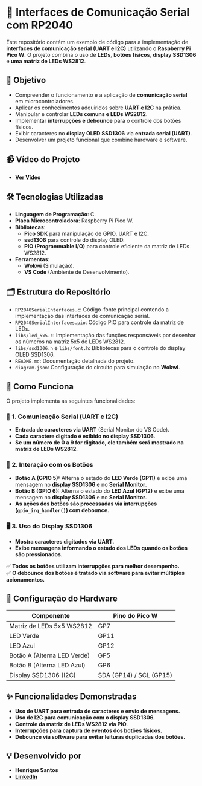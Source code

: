 # 🔗 Interfaces de Comunicação Serial com RP2040  

Este repositório contém um exemplo de código para a implementação de **interfaces de comunicação serial (UART e I2C)** utilizando o **Raspberry Pi Pico W**. O projeto combina o uso de **LEDs**, **botões físicos**, **display SSD1306** e **uma matriz de LEDs WS2812**.  

## 🎯 Objetivo  

- Compreender o funcionamento e a aplicação de **comunicação serial** em microcontroladores.  
- Aplicar os conhecimentos adquiridos sobre **UART e I2C** na prática.  
- Manipular e controlar **LEDs comuns e LEDs WS2812**.  
- Implementar **interrupções e debounce** para o controle dos botões físicos.  
- Exibir caracteres no **display OLED SSD1306** via **entrada serial (UART)**.  
- Desenvolver um projeto funcional que combine hardware e software.  

## 📹 Vídeo do Projeto  

- **[Ver Vídeo](https://drive.google.com/file/d/1NjGgvKuDI5KYiKAhJUVmNyddmERM3XH2/view?usp=sharing)**  

## 🛠️ Tecnologias Utilizadas  

- **Linguagem de Programação**: C.  
- **Placa Microcontroladora**: Raspberry Pi Pico W.  
- **Bibliotecas**:  
  - **Pico SDK** para manipulação de GPIO, UART e I2C.  
  - **ssd1306** para controle do display OLED.  
  - **PIO (Programmable I/O)** para controle eficiente da matriz de LEDs WS2812.  
- **Ferramentas**:  
  - **Wokwi** (Simulação).  
  - **VS Code** (Ambiente de Desenvolvimento).  

## 🗂️ Estrutura do Repositório  

- `RP2040SerialInterfaces.c`: Código-fonte principal contendo a implementação das interfaces de comunicação serial.  
- `RP2040SerialInterfaces.pio`: Código PIO para controle da matriz de LEDs.  
- `libs/led_5x5.c`: Implementação das funções responsáveis por desenhar os números na matriz 5x5 de LEDs WS2812.  
- `libs/ssd1306.h` e `libs/font.h`: Bibliotecas para o controle do display OLED SSD1306.  
- `README.md`: Documentação detalhada do projeto.  
- `diagram.json`: Configuração do circuito para simulação no **Wokwi**.  

## 🚀 Como Funciona  

O projeto implementa as seguintes funcionalidades:  

### 📡 **1. Comunicação Serial (UART e I2C)**  
- **Entrada de caracteres via UART** (Serial Monitor do VS Code).  
- **Cada caractere digitado é exibido no display SSD1306**.  
- **Se um número de 0 a 9 for digitado, ele também será mostrado na matriz de LEDs WS2812**.  

### 🔘 **2. Interação com os Botões**  
- **Botão A (GPIO 5):** Alterna o estado do **LED Verde (GP11)** e exibe uma mensagem no **display SSD1306** e no **Serial Monitor**.  
- **Botão B (GPIO 6):** Alterna o estado do **LED Azul (GP12)** e exibe uma mensagem no **display SSD1306** e no **Serial Monitor**.  
- **As ações dos botões são processadas via interrupções (`gpio_irq_handler()`) com debounce.**  

### 🖥️ **3. Uso do Display SSD1306**  
- **Mostra caracteres digitados via UART.**  
- **Exibe mensagens informando o estado dos LEDs quando os botões são pressionados.**  

✅ **Todos os botões utilizam interrupções para melhor desempenho.**  
✅ **O debounce dos botões é tratado via software para evitar múltiplos acionamentos.**  

## 🔌 Configuração do Hardware  

| Componente          | Pino do Pico W |  
|--------------------|---------------|  
| Matriz de LEDs 5x5 WS2812 | GP7  |  
| LED Verde         | GP11          |  
| LED Azul         | GP12          |  
| Botão A (Alterna LED Verde) | GP5  |  
| Botão B (Alterna LED Azul)  | GP6  |  
| Display SSD1306 (I2C) | SDA (GP14) / SCL (GP15) |  

## ✨ Funcionalidades Demonstradas  

- **Uso de UART para entrada de caracteres e envio de mensagens.**  
- **Uso de I2C para comunicação com o display SSD1306.**  
- **Controle da matriz de LEDs WS2812 via PIO.**  
- **Interrupções para captura de eventos dos botões físicos.**  
- **Debounce via software para evitar leituras duplicadas dos botões.**  

## 💡 Desenvolvido por  

- **Henrique Santos**  
- **[LinkedIn](https://www.linkedin.com/in/dev-henriqueo-santos/)**  

